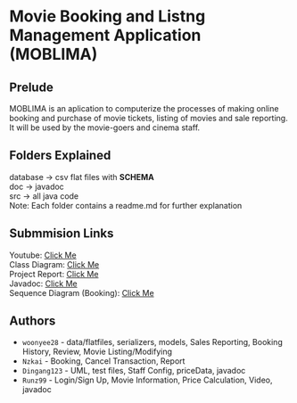 # Movie Booking and Listng Management Application (MOBLIMA)
## Prelude

MOBLIMA is an aplication to computerize the processes of making online booking and purchase of movie tickets, listing of movies and sale reporting. It will be used by the movie-goers and cinema staff.   

## Folders Explained
database -> csv flat files with **SCHEMA**    
doc -> javadoc   
src -> all java code  
Note: Each folder contains a readme.md for further explanation 

## Submmision Links
Youtube: [Click Me](https://youtu.be/lJLKBrd6ofM)      
Class Diagram: [Click Me](https://github.com/woonyee28/sc2002-project/blob/main/Class%20Diagram%20v5.png)    
Project Report: [Click Me](https://github.com/woonyee28/sc2002-project/blob/main/SC2002%20SS5%20Grp3%20Project%20Report.pdf)   
Javadoc: [Click Me](https://woonyee28.github.io/sc2002-project/docs/index.html)    
Sequence Diagram (Booking): [Click Me](https://github.com/woonyee28/sc2002-project/blob/main/Sequence%20Diagram%20For%20Booking.png)   


## Authors 
- `woonyee28` - data/flatfiles, serializers, models, Sales Reporting, Booking History, Review, Movie Listing/Modifying
- `Nzkai` - Booking, Cancel Transaction, Report
- `Dingang123` - UML, test files, Staff Config, priceData, javadoc
- `Runz99` - Login/Sign Up, Movie Information, Price Calculation, Video, javadoc
